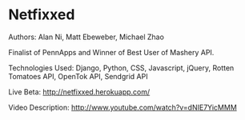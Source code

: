 Netfixxed
==========
Authors: Alan Ni, Matt Ebeweber, Michael Zhao

Finalist of PennApps and Winner of Best User of Mashery API.

Technologies Used:  Django, Python, CSS, Javascript, jQuery, Rotten Tomatoes API, OpenTok API, Sendgrid API

Live Beta:  http://netfixxed.herokuapp.com/

Video Description: http://www.youtube.com/watch?v=dNIE7YicMMM
